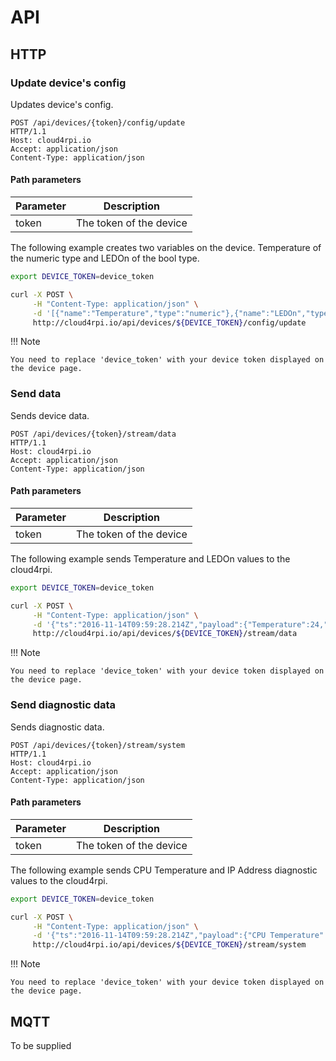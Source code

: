 # API

## HTTP

### Update device's config

Updates device's config.

```
POST /api/devices/{token}/config/update
HTTP/1.1
Host: cloud4rpi.io
Accept: application/json
Content-Type: application/json
```

#### Path parameters

Parameter | Description
--------- | -----------------------
token     | The token of the device

The following example creates two variables on the device. Temperature of the numeric type and LEDOn of the bool type.

```bash
export DEVICE_TOKEN=device_token

curl -X POST \
     -H "Content-Type: application/json" \
     -d '[{"name":"Temperature","type":"numeric"},{"name":"LEDOn","type":"bool"}]' \
     http://cloud4rpi.io/api/devices/${DEVICE_TOKEN}/config/update
```

!!! Note

    You need to replace 'device_token' with your device token displayed on the device page.

### Send data

Sends device data.

```
POST /api/devices/{token}/stream/data
HTTP/1.1
Host: cloud4rpi.io
Accept: application/json
Content-Type: application/json
```

#### Path parameters

Parameter | Description
--------- | -----------------------
token     | The token of the device

The following example sends Temperature and LEDOn values to the cloud4rpi.

```bash
export DEVICE_TOKEN=device_token

curl -X POST \
     -H "Content-Type: application/json" \
     -d '{"ts":"2016-11-14T09:59:28.214Z","payload":{"Temperature":24,"LEDOn":false}}' \
     http://cloud4rpi.io/api/devices/${DEVICE_TOKEN}/stream/data
```

!!! Note

    You need to replace 'device_token' with your device token displayed on the device page.

### Send diagnostic data

Sends diagnostic data.

```
POST /api/devices/{token}/stream/system
HTTP/1.1
Host: cloud4rpi.io
Accept: application/json
Content-Type: application/json
```

#### Path parameters

Parameter | Description
--------- | -----------------------
token     | The token of the device

The following example sends CPU Temperature and IP Address diagnostic values to the cloud4rpi.

```bash
export DEVICE_TOKEN=device_token

curl -X POST \
     -H "Content-Type: application/json" \
     -d '{"ts":"2016-11-14T09:59:28.214Z","payload":{"CPU Temperature":51,"IP Address":"8.8.8.8"}}' \
     http://cloud4rpi.io/api/devices/${DEVICE_TOKEN}/stream/system
```

!!! Note

    You need to replace 'device_token' with your device token displayed on the device page.

## MQTT

To be supplied
